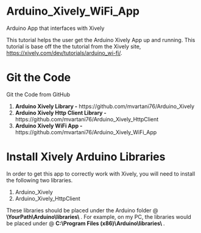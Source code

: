 Arduino_Xively_WiFi_App
=======================

Arduino App that interfaces with Xively

This tutorial helps the user get the Arduino Xively App up and running.
This tutorial is base off the the tutorial from the Xively site, https://xively.com/dev/tutorials/arduino_wi-fi/.

Git the Code
============
Git the Code from GitHub
<ol>
<li><b>Arduino Xively Library -</b> https://github.com/mvartani76/Arduino_Xively
<li><b>Arduino Xively Http Client Library -</b> https://github.com/mvartani76/Arduino_Xively_HttpClient
<li><b>Arduino Xively WiFi App -</b> https://github.com/mvartani76/Arduino_Xively_WiFi_App
</ol>

Install Xively Arduino Libraries
================================
In order to get this app to correctly work with Xively, you will need to install the following two libraries.
<ol>
<li>Arduino_Xively
<li>Arduino_Xively_HttpClient
</ol>
These libraries should be placed under the Arduino folder @ <b>\YourPath\Arduino\libraries\ </b>. For example, on my PC, the libraries would be placed under @ <b>C:\Program Files (x86)\Arduino\libraries\ </b>.
